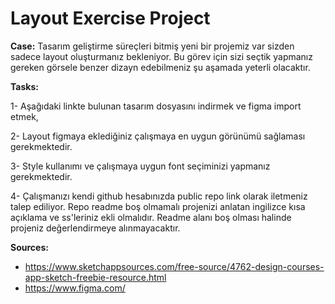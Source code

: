 # Layout Exercise Project


**Case:** Tasarım geliştirme süreçleri bitmiş yeni bir projemiz var sizden sadece layout oluşturmanız bekleniyor.  Bu görev için sizi seçtik yapmanız gereken görsele benzer dizayn edebilmeniz şu aşamada yeterli olacaktır.

**Tasks:** 

1- Aşağıdaki linkte bulunan tasarım dosyasını indirmek ve figma import etmek,

2- Layout figmaya eklediğiniz çalışmaya en uygun görünümü sağlaması gerekmektedir.

3- Style kullanımı ve çalışmaya uygun font seçiminizi yapmanız gerekmektedir. 

4- Çalışmanızı kendi github hesabınızda public repo link olarak iletmeniz talep ediliyor. Repo readme boş olmamalı projenizi anlatan ingilizce kısa açıklama ve ss'leriniz ekli olmalıdır. Readme alanı boş olması halinde projeniz değerlendirmeye alınmayacaktır.

**Sources:**  


- https://www.sketchappsources.com/free-source/4762-design-courses-app-sketch-freebie-resource.html
- https://www.figma.com/
